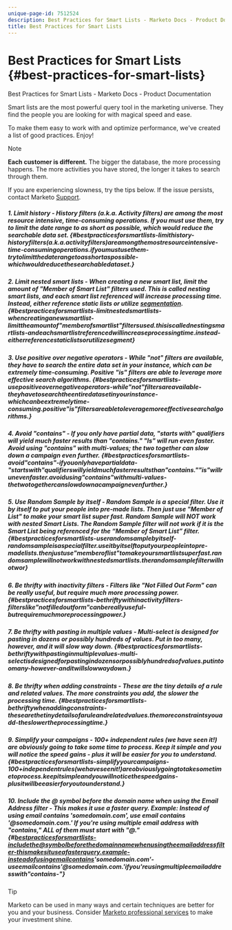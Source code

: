 ```yaml
---
unique-page-id: 7512524
description: Best Practices for Smart Lists - Marketo Docs - Product Documentation
title: Best Practices for Smart Lists
---
```


# Best Practices for Smart Lists {#best-practices-for-smart-lists}

Best Practices for Smart Lists - Marketo Docs - Product Documentation

Smart lists are the most powerful query tool in the marketing universe. They find the people you are looking for with magical speed and ease.

To make them easy to work with and optimize performance, we've created a list of good practices. Enjoy!

>[!NOTE]
>
>**Each customer is different.** The bigger the database, the more processing happens. The more activities you have stored, the longer it takes to search through them.
>
>If you are experiencing slowness, try the tips below. If the issue persists, contact Marketo [Support](http://support.marketo.com).

##### 1. Limit history - History filters (a.k.a. Activity filters) are among the most resource intensive, time-consuming operations. If you must use them, try to limit the date range to as short as possible, which would reduce the searchable data set. {#bestpracticesforsmartlists-limithistory-historyfilters(a.k.a.activityfilters)areamongthemostresourceintensive-time-consumingoperations.ifyoumustusethem-trytolimitthedaterangetoasshortaspossible-whichwouldreducethesearchabledataset.}

##### 2. Limit nested smart lists - When creating a new smart list, limit the amount of "Member of Smart List" filters used. This is called nesting smart lists, and each smart list referenced will increase processing time. Instead, either reference static lists or utilize [segmentation](../../../../../welcome-to-marketo-docs/product-docs/personalization/segmentation-and-snippets/segmentation/create-a-segmentation.md). {#bestpracticesforsmartlists-limitnestedsmartlists-whencreatinganewsmartlist-limittheamountof"memberofsmartlist"filtersused.thisiscallednestingsmartlists-andeachsmartlistreferencedwillincreaseprocessingtime.instead-eitherreferencestaticlistsorutilizesegment}

##### 3. Use positive over negative operators - While "not" filters are available, they have to search the entire data set in your instance, which can be extremely time-consuming. Positive "is" filters are able to leverage more effective search algorithms. {#bestpracticesforsmartlists-usepositiveovernegativeoperators-while"not"filtersareavailable-theyhavetosearchtheentiredatasetinyourinstance-whichcanbeextremelytime-consuming.positive"is"filtersareabletoleveragemoreeffectivesearchalgorithms.}

##### 4. Avoid "contains" - If you only have partial data, "starts with" qualifiers will yield much faster results than "contains." "Is" will run even faster. Avoid using "contains" with multi-values; the two together can slow down a campaign even further. {#bestpracticesforsmartlists-avoid"contains"-ifyouonlyhavepartialdata-"startswith"qualifierswillyieldmuchfasterresultsthan"contains.""is"willrunevenfaster.avoidusing"contains"withmulti-values-thetwotogethercanslowdownacampaignevenfurther.}

##### 5. Use Random Sample by itself - Random Sample is a special filter. Use it by itself to put your people into pre-made lists. Then just use "Member of List" to make your smart list super fast. Random Sample will NOT work with nested Smart Lists. The Random Sample filter will not work if it is the Smart List being referenced for the “Member of Smart List” filter.  {#bestpracticesforsmartlists-userandomsamplebyitself-randomsampleisaspecialfilter.useitbyitselftoputyourpeopleintopre-madelists.thenjustuse"memberoflist"tomakeyoursmartlistsuperfast.randomsamplewillnotworkwithnestedsmartlists.therandomsamplefilterwillnotwor}

##### 6. Be thrifty with inactivity filters - Filters like "Not Filled Out Form" can be really useful, but require much more processing power. {#bestpracticesforsmartlists-bethriftywithinactivityfilters-filterslike"notfilledoutform"canbereallyuseful-butrequiremuchmoreprocessingpower.}

##### 7. Be thrifty with pasting in multiple values - Multi-select is designed for pasting in dozens or possibly hundreds of values. Put in too many, however, and it will slow way down. {#bestpracticesforsmartlists-bethriftywithpastinginmultiplevalues-multi-selectisdesignedforpastingindozensorpossiblyhundredsofvalues.putintoomany-however-anditwillslowwaydown.}

##### 8. Be thrifty when adding constraints - These are the tiny details of a rule and related values. The more constraints you add, the slower the processing time. {#bestpracticesforsmartlists-bethriftywhenaddingconstraints-thesearethetinydetailsofaruleandrelatedvalues.themoreconstraintsyouadd-theslowertheprocessingtime.}

##### 9. Simplify your campaigns - 100+ independent rules (we have seen it!) are obviously going to take some time to process. Keep it simple and you will notice the speed gains - plus it will be easier for you to understand. {#bestpracticesforsmartlists-simplifyyourcampaigns-100+independentrules(wehaveseenit!)areobviouslygoingtotakesometimetoprocess.keepitsimpleandyouwillnoticethespeedgains-plusitwillbeeasierforyoutounderstand.}

##### 10. Include the @ symbol before the domain name when using the Email Address filter - This makes it use a faster query. Example: Instead of using *email contains 'somedomain.com*', use *email contains '@somedomain.com*.' If you're using multiple email address with "contains," ALL of them must start with "@." {#bestpracticesforsmartlists-includethe@symbolbeforethedomainnamewhenusingtheemailaddressfilter-thismakesituseafasterquery.example-insteadofusingemailcontains'somedomain.com'-useemailcontains'@somedomain.com.'ifyou'reusingmultipleemailaddresswith"contains-"}

>[!TIP]
>
>Marketo can be used in many ways and certain techniques are better for you and your business. Consider [Marketo professional services](http://pages2.marketo.com/72-hour-survival-guide.html) to make your investment shine.

